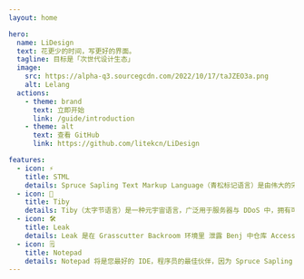 ```yaml
---
layout: home

hero:
  name: LiDesign
  text: 花更少的时间，写更好的界面。
  tagline: 目标是「次世代设计生态」
  image:
    src: https://alpha-q3.sourcegcdn.com/2022/10/17/taJZEO3a.png
    alt: Lelang
  actions:
    - theme: brand
      text: 立即开始
      link: /guide/introduction
    - theme: alt
      text: 查看 GitHub
      link: https://github.com/litekcn/LiDesign

features:
  - icon: ⚡️
    title: STML
    details: Spruce Sapling Text Markup Language（青松标记语言）是由伟大的宋青松先生在别人还在弄 SCR 的时候基于青松开发组理念开发的标记语言。
  - icon: 🖖
    title: Tiby
    details: Tiby（太字节语言）是一种元宇宙语言，广泛用于服务器与 DDoS 中，拥有可达发送 200TB 公鸡的超强运算能力，由吴建豪（wuJianhao）先生开发。
  - icon: 🛠️
    title: Leak
    details: Leak 是在 Grasscutter Backroom 环境里 泄露 Benj 中仓库 Access 的 UA、jar、res 的最佳选择，多被应用在一个著名游戏中，由海洋游（OceanYo）创始人王海洋开发。
  - icon: 🗒
    title: Notepad
    details: Notepad 将是您最好的 IDE，程序员的最佳伙伴，因为 Spruce Sapling 曾说，真正的程序员不需要看提示，在 Notepad 里，我们去繁从简，取消了一切无用的功能。
---
```

